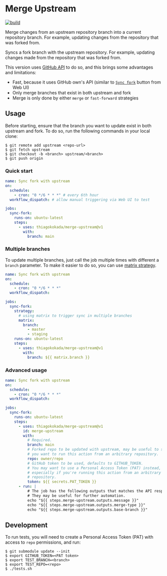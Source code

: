 # Merge Upstream

[![build](https://github.com/thiagokokada/merge-upstream/actions/workflows/build.yml/badge.svg)](https://github.com/thiagokokada/merge-upstream/actions/workflows/build.yml)

Merge changes from an upstream repository branch into a current
repository branch. For example, updating changes from the repository
that was forked from.

Syncs a fork branch with the upstream repository. For example, updating
changes made from the repository that was forked from.

This version uses
[GitHub API](https://docs.github.com/en/rest/branches/branches?apiVersion=2022-11-28#sync-a-fork-branch-with-the-upstream-repository)
to do so, and this brings some advantages and limitations:

- Fast, because it uses GitHub own's API (similar to
  [`Sync fork`](https://docs.github.com/en/pull-requests/collaborating-with-pull-requests/working-with-forks/syncing-a-fork#syncing-a-fork-branch-from-the-web-ui)
  button from Web UI)
- Only merge branches that exist in both upstream and fork
- Merge is only done by either `merge` or `fast-forward` strategies

## Usage

Before starting, ensure that the branch you want to update exist in both
upstream and fork. To do so, run the following commands in your local clone:

```console
$ git remote add upstream <repo-url>
$ git fetch upstream
$ git checkout -b <branch> upstream/<branch>
$ git push origin
```

### Quick start

```yaml
name: Sync fork with upstream
on:
  schedule:
    - cron: "0 */6 * * *" # every 6th hour
  workflow_dispatch: # allow manual triggering via Web UI to test

jobs:
  sync-fork:
    runs-on: ubuntu-latest
    steps:
      - uses: thiagokokada/merge-upstream@v1
        with:
          branch: main
```

### Multiple branches

To update multiple branches, just call the job multiple times with
different a `branch` parameter. To make it easier to do so, you can use
[matrix strategy](https://docs.github.com/en/actions/using-jobs/using-a-matrix-for-your-jobs).

```yaml
name: Sync fork with upstream
on:
  schedule:
    - cron: "0 */6 * * *"
  workflow_dispatch:

jobs:
  sync-fork:
    strategy:
      # using matrix to trigger sync in multiple branches
      matrix:
        branch:
          - master
          - staging
    runs-on: ubuntu-latest
    steps:
      - uses: thiagokokada/merge-upstream@v1
        with:
          branch: ${{ matrix.branch }}
```

### Advanced usage

```yaml
name: Sync fork with upstream
on:
  schedule:
    - cron: "0 */6 * * *"
  workflow_dispatch:

jobs:
  sync-fork:
    runs-on: ubuntu-latest
    steps:
      - uses: thiagokokada/merge-upstream@v1
        id: merge-upstream
        with:
          # Required.
          branch: main
          # Forked repo to be updated with upstream, may be useful to set if
          # you want to run this action from an arbitrary repository.
          repo: owner/repo
          # GitHub token to be used, defaults to GITHUB_TOKEN.
          # You may want to use a Personal Access Token (PAT) instead,
          # especially if you're running this action from an arbitrary
          # repository.
          token: ${{ secrets.PAT_TOKEN }}
      - run: |
          # The job has the following outputs that matches the API response.
          # They may be useful for further automation.
          echo "${{ steps.merge-upstream.outputs.message }}"
          echo "${{ steps.merge-upstream.outputs.merge-type }}"
          echo "${{ steps.merge-upstream.outputs.base-branch }}"
```

## Development

To run tests, you will need to create a Personal Access Token (PAT) with
access to `repo` permissions, and run:

```console
$ git submodule update --init
$ export GITHUB_TOKEN=<PAT token>
$ export TEST_BRANCH=<branch>
$ export TEST_REPO=<repo>
$ ./tests.sh
```

